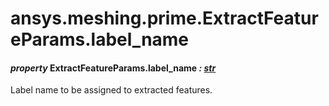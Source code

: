 <a id="ansys-meshing-prime-extractfeatureparams-label-name"></a>

# ansys.meshing.prime.ExtractFeatureParams.label_name

<a id="ansys.meshing.prime.ExtractFeatureParams.label_name"></a>

#### *property* ExtractFeatureParams.label_name *: [str](https://docs.python.org/3.11/library/stdtypes.html#str)*

Label name to be assigned to extracted features.

<!-- !! processed by numpydoc !! -->
